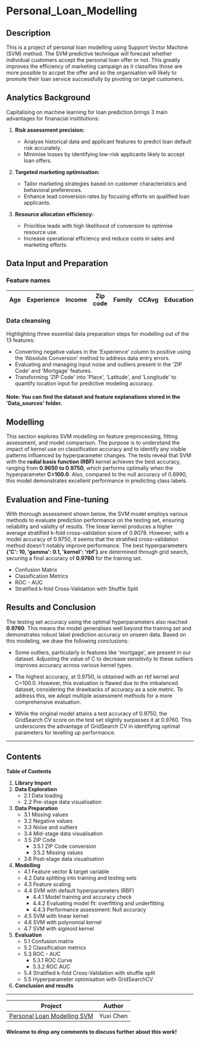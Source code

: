 # Personal_Loan_Modelling

## Description 
This is a project of personal loan modelling using Support Vector Machine (SVM) method. The SVM predictive technique will forecast whether individual customers accept the personal loan offer or not. This greatly improves the efficiency of marketing campaign as it classifies those are more possible to accpet the offer and so the organisation will likely to promote their loan service successfully by pivoting on target customers.

## Analytics Background
Capitalising on machine learning for loan prediction brings 3 main advantages for finanacial insititutions:

1. **Risk assessment precision:**
   - Analyse historical data and applicant features to predict loan default risk accurately.
   - Minimise losses by identifying low-risk applicants likely to accept loan offers.

2. **Targeted marketing optimisation:**
   - Tailor marketing strategies based on customer characteristics and behavioral preferences.
   - Enhance lead conversion rates by focusing efforts on qualified loan applicants.

3. **Resource allocation efficiency:**
   - Prioritise leads with high likelihood of conversion to optimise resource use.
   - Increase operational efficiency and reduce costs in sales and marketing efforts.

## Data Input and Preparation

### Feature names
| Age | Experience | Income | Zip code | Family | CCAvg | Education | Mortgage | Personal_loan | Security_account | Cd_account | Online | Creditcard |
|-----|------------|--------|----------|--------|-------|-----------|----------|---------------|------------------|------------|--------|------------|

### Data cleansing
Highlighting three essential data preparation steps for modelling out of the 13 features:

* Converting negative values in the 'Experience' column to positive using the 'Absolute Conversion' method to address data entry errors.
* Evaluating and managing input noise and outliers present in the 'ZIP Code' and 'Mortgage' features.
* Transforming 'ZIP Code' into 'Place', 'Latitude', and 'Longitude' to quantify location input for predictive modeling accuracy.

#### Note: You can find the dataset and feature explanations stored in the 'Data_sources' folder.

## Modelling

This section explores SVM modelling on feature preprocessing, fitting assessment, and model comparison. The purpose is to understand the impact of kernel use on classification accuracy and to identify any visible patterns influenced by hyperparameter changes. The tests reveal that SVM with the **radial basis function (RBF)** kernel achieves the best accuracy, ranging from **0.9650 to 0.9750**, which performs optimally when the hyperparameter **C=100.0**. Also, compared to the null accuracy of 0.8990, this model demonstrates excellent performance in predicting class labels.

## Evaluation and Fine-tuning

With thorough assessment shown below, the SVM model employs various methods to evaluate prediction performance on the testing set, ensuring reliability and validity of results. The linear kernel produces a higher average stratified k-fold cross-validation score of 0.9078. However, with a model accuracy of 0.9750, it seems that the stratified cross-validation method doesn't notably improve performance. The best hyperparameters **{'C': 10, 'gamma': 0.1, 'kernel': 'rbf'}** are determined through grid search, securing a final accuracy of **0.9760** for the training set.

* Confusion Matrix
* Classification Metrics
* ROC - AUC
* Stratified k-fold Cross-Validation with Shuffle Split

## Results and Conclusion
The testing set accuracy using the optimal hyperparameters also reached **0.9760**. This means the model generalises well beyond the training set and demonstrates robust label prediction accuracy on unseen data. 
Based on this modeling, we draw the following conclusions:

- Some outliers, particularly in features like 'mortgage', are present in our dataset. Adjusting the value of C to decrease sensitivity to these outliers improves accuracy across various kernel types.

- The highest accuracy, at 0.9750, is obtained with an rbf kernel and C=100.0. However, this evaluation is flawed due to the imbalanced dataset, considering the drawbacks of accuracy as a sole metric. To address this, we adopt multiple assessment methods for a more comprehensive evaluation.

- While the original model attains a test accuracy of 0.9750, the GridSearch CV score on the test set slightly surpasses it at 0.9760. This underscores the advantage of GridSearch CV in identifying optimal parameters for levelling up performance.

---

## Contents

**Table of Contents**

1. **Library Import**
2. **Data Exploration**
   - 2.1 Data loading
   - 2.2 Pre-stage data visualisation
3. **Data Preparation**
   - 3.1 Missing values
   - 3.2 Negative values
   - 3.3 Noise and outliers
   - 3.4 Mid-stage data visualisation
   - 3.5 ZIP Code
     - 3.5.1 ZIP Code conversion
     - 3.5.2 Missing values
   - 3.6 Post-stage data visualisation
4. **Modelling**
   - 4.1 Feature vector & target variable
   - 4.2 Data splitting into training and testing sets
   - 4.3 Feature scaling
   - 4.4 SVM with default hyperparameters (RBF)
     - 4.4.1 Model training and accuracy check
     - 4.4.2 Evaluating model fit: overfitting and underfitting
     - 4.4.3 Performance assessment: Null accuracy
   - 4.5 SVM with linear kernel
   - 4.6 SVM with polynomial kernel
   - 4.7 SVM with sigmoid kernel
5. **Evaluation**
   - 5.1 Confusion matrix
   - 5.2 Classification metrics
   - 5.3 ROC - AUC
     - 5.3.1 ROC Curve
     - 5.3.2 ROC AUC
   - 5.4 Stratified k-fold Cross-Validation with shuffle split
   - 5.5 Hyperparameter optimisation with GridSearchCV
6. **Conclusion and results**
---

| Project                                                                                                                                           | Author           |
|---------------------------------------------------------------------------------------------------------------------------------------------------|------------------|
| [Personal Loan Modelling SVM](https://github.com/Yuxi-Cn/Personal_Loan_Modelling/blob/main/Personal_Loan_Modelling_SVM.ipynb)                   | Yuxi Chen        |


#### Welcome to drop any comments to discuss further about this work!

